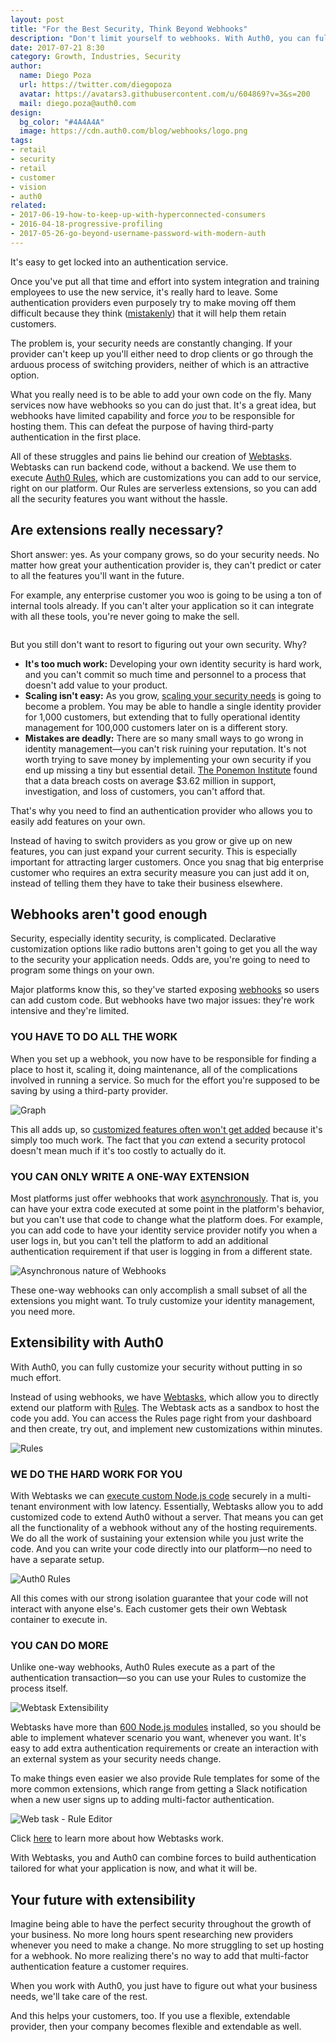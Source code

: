 ```yaml
---
layout: post
title: "For the Best Security, Think Beyond Webhooks"
description: "Don't limit yourself to webhooks. With Auth0, you can fully customize your identity management."
date: 2017-07-21 8:30
category: Growth, Industries, Security
author:
  name: Diego Poza
  url: https://twitter.com/diegopoza
  avatar: https://avatars3.githubusercontent.com/u/604869?v=3&s=200
  mail: diego.poza@auth0.com
design:
  bg_color: "#4A4A4A"
  image: https://cdn.auth0.com/blog/webhooks/logo.png
tags:
- retail
- security
- retail
- customer
- vision
- auth0
related:
- 2017-06-19-how-to-keep-up-with-hyperconnected-consumers
- 2016-04-18-progressive-profiling
- 2017-05-26-go-beyond-username-password-with-modern-auth
---
```


It's easy to get locked into an authentication service.

Once you've put all that time and effort into system integration and training employees to use the new service, it's really hard to leave. Some authentication providers even purposely try to make moving off them difficult because they think ([mistakenly](https://auth0.com/blog/why-using-open-standards-helps-close-enterprise-deals/)) that it will help them retain customers.

The problem is, your security needs are constantly changing. If your provider can't keep up you'll either need to drop clients or go through the arduous process of switching providers, neither of which is an attractive option.

What you really need is to be able to add your own code on the fly. Many services now have webhooks so you can do just that. It's a great idea, but webhooks have limited capability and force *you* to be responsible for hosting them. This can defeat the purpose of having third-party authentication in the first place.

All of these struggles and pains lie behind our creation of [Webtasks](https://webtask.io/). Webtasks can run backend code, without a backend. We use them to execute [Auth0 Rules](https://auth0.com/docs/rules/current), which are customizations you can add to our service, right on our platform. Our Rules are serverless extensions, so you can add all the security features you want without the hassle.

## Are extensions really necessary?

Short answer: yes. As your company grows, so do your security needs. No matter how great your authentication provider is, they can't predict or cater to all the features you'll want in the future.

For example, any enterprise customer you woo is going to be using a ton of internal tools already. If you can't alter your application so it can integrate with all these tools, you're never going to make the sell.

![]()

But you still don't want to resort to figuring out your own security. Why?

* **It's too much work:** Developing your own identity security is hard work, and you can't commit so much time and personnel to a process that doesn't add value to your product.
* **Scaling isn't easy:** As you grow, [scaling your security needs](https://auth0.com/learn/build-or-buy-20-identity-management-questions/) is going to become a problem. You may be able to handle a single identity provider for 1,000 customers, but extending that to fully operational identity management for 100,000 customers later on is a different story.
* **Mistakes are deadly:** There are so many small ways to go wrong in identity management—you can't risk ruining your reputation. It's not worth trying to save money by implementing your own security if you end up missing a tiny but essential detail. [The Ponemon Institute](https://www-01.ibm.com/common/ssi/cgi-bin/ssialias?htmlfid=SEL03130WWEN) found that a data breach costs on average $3.62 million in support, investigation, and loss of customers, you can't afford that.

That's why you need to find an authentication provider who allows you to easily add features on your own.

Instead of having to switch providers as you grow or give up on new features, you can just expand your current security. This is especially important for attracting larger customers. Once you snag that big enterprise customer who requires an extra security measure you can just add it on, instead of telling them they have to take their business elsewhere.

## Webhooks aren't good enough

Security, especially identity security, is complicated. Declarative customization options like radio buttons aren't going to get you all the way to the security your application needs. Odds are, you're going to need to program some things on your own.

Major platforms know this, so they've started exposing [webhooks](https://developer.github.com/webhooks/) so users can add custom code. But webhooks have two major issues: they're work intensive and they're limited.

### YOU HAVE TO DO ALL THE WORK

When you set up a webhook, you now have to be responsible for finding a place to host it, scaling it, doing maintenance, all of the complications involved in running a service. So much for the effort you're supposed to be saving by using a third-party provider.

![Graph](https://cdn.auth0.com/blog/security/graph.png)

This all adds up, so [customized features often won't get added](https://www.youtube.com/watch?v=D3sEJeOYvKA) because it's simply too much work. The fact that you *can* extend a security protocol doesn't mean much if it's too costly to actually do it.

### YOU CAN ONLY WRITE A ONE-WAY EXTENSION

Most platforms just offer webhooks that work [asynchronously](https://tomasz.janczuk.org/2015/07/extensibility-through-http-with-webtasks.html). That is, you can have your extra code executed at some point in the platform's behavior, but you can't use that code to change what the platform does. For example, you can add code to have your identity service provider notify you when a user logs in, but you can't tell the platform to add an additional authentication requirement if that user is logging in from a different state.

![Asynchronous nature of Webhooks](https://cdn.auth0.com/blog/webhook/asynchronous.png)

These one-way webhooks can only accomplish a small subset of all the extensions you might want. To truly customize your identity management, you need more.

## Extensibility with Auth0

With Auth0, you can fully customize your security without putting in so much effort.

Instead of using webhooks, we have [Webtasks](https://webtask.io/), which allow you to directly extend our platform with [Rules](https://auth0.com/docs/rules/current). The Webtask acts as a sandbox to host the code you add. You can access the Rules page right from your dashboard and then create, try out, and implement new customizations within minutes.

![Rules](https://cdn.auth0.com/blog/security/auth0rules.png)

### WE DO THE HARD WORK FOR YOU

With Webtasks we can [execute custom Node.js code](https://auth0.com/blog/extensibility-through-code-using-webtasks/) securely in a multi-tenant environment with low latency. Essentially, Webtasks allow you to add customized code to extend Auth0 without a server. That means you can get all the functionality of a webhook without any of the hosting requirements. We do all the work of sustaining your extension while you just write the code. And you can write your code directly into our platform—no need to have a separate setup.

![Auth0 Rules](https://cdn.auth0.com/blog/diagram/auth0rules.png)

All this comes with our strong isolation guarantee that your code will not interact with anyone else's. Each customer gets their own Webtask container to execute in.

### YOU CAN DO MORE

Unlike one-way webhooks, Auth0 Rules execute as a part of the authentication transaction—so you can use your Rules to customize the process itself.

![Webtask Extensibility](https://cdn.auth0.com/blog/webtask/extensibility.png)

Webtasks have more than [600 Node.js modules](https://auth0.com/blog/extensibility-through-code-using-webtasks/) installed, so you should be able to implement whatever scenario you want, whenever you want. It's easy to add extra authentication requirements or create an interaction with an external system as your security needs change.

To make things even easier we also provide Rule templates for some of the more common extensions, which range from getting a Slack notification when a new user signs up to adding multi-factor authentication.

![Web task - Rule Editor](https://cdn.auth0.com/blog/wehook/ruleseditor.png)

Click [here](https://webtask.io/docs/how) to learn more about how Webtasks work.

With Webtasks, you and Auth0 can combine forces to build authentication tailored for what your application is now, and what it will be.

## Your future with extensibility

Imagine being able to have the perfect security throughout the growth of your business. No more long hours spent researching new providers whenever you need to make a change. No more struggling to set up hosting for a webhook. No more realizing there's no way to add that multi-factor authentication feature a customer requires.

When you work with Auth0, you just have to figure out what your business needs, we'll take care of the rest.

And this helps your customers, too. If you use a flexible, extendable provider, then your company becomes flexible and extendable as well.